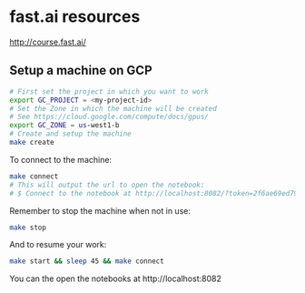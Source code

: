# fast.ai resources
http://course.fast.ai/

## Setup a machine on GCP
```bash
# First set the project in which you want to work
export GC_PROJECT = <my-project-id>
# Set the Zone in which the machine will be created
# See https://cloud.google.com/compute/docs/gpus/
export GC_ZONE = us-west1-b
# Create and setup the machine
make create
```

To connect to the machine:
```bash
make connect
# This will output the url to open the notebook:
# $ Connect to the notebook at http://localhost:8082/?token=2f6ae69ed792917362b939beda8219e356e579de83c274e7
```

Remember to stop the machine when not in use:
```bash
make stop
```

And to resume your work:
```bash
make start && sleep 45 && make connect
```

You can the open the notebooks at http://localhost:8082
